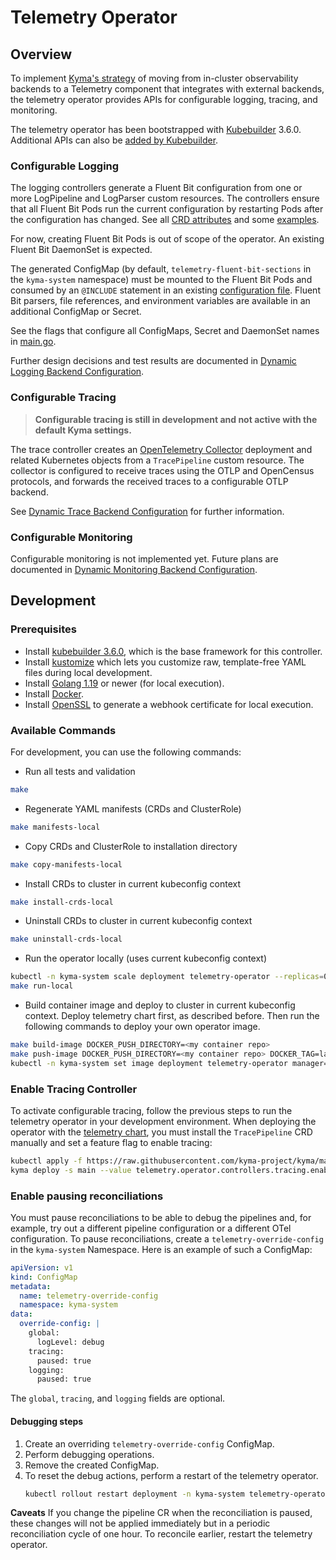 # Telemetry Operator

## Overview

To implement [Kyma's strategy](https://github.com/kyma-project/community/blob/main/concepts/observability-strategy/strategy.md) of moving from in-cluster observability backends to a Telemetry component that integrates with external backends, the telemetry operator provides APIs for configurable logging, tracing, and monitoring.

The telemetry operator has been bootstrapped with [Kubebuilder](https://github.com/kubernetes-sigs/kubebuilder) 3.6.0. Additional APIs can also be [added by Kubebuilder](https://book.kubebuilder.io/cronjob-tutorial/new-api.html).

### Configurable Logging

The logging controllers generate a Fluent Bit configuration from one or more LogPipeline and LogParser custom resources. The controllers ensure that all Fluent Bit Pods run the current configuration by restarting Pods after the configuration has changed. See all [CRD attributes](apis/telemetry/v1alpha1/logpipeline_types.go) and some [examples](config/samples).

For now, creating Fluent Bit Pods is out of scope of the operator. An existing Fluent Bit DaemonSet is expected.

The generated ConfigMap (by default, `telemetry-fluent-bit-sections` in the `kyma-system` namespace) must be mounted to the Fluent Bit Pods and consumed by an `@INCLUDE` statement in an existing [configuration file](https://docs.fluentbit.io/manual/administration/configuring-fluent-bit/classic-mode/configuration-file). Fluent Bit parsers, file references, and environment variables are available in an additional ConfigMap or Secret.

See the flags that configure all ConfigMaps, Secret and DaemonSet names in [main.go](main.go).

Further design decisions and test results are documented in [Dynamic Logging Backend Configuration](https://github.com/kyma-project/community/tree/main/concepts/observability-strategy/configurable-logging).

### Configurable Tracing

>**Configurable tracing is still in development and not active with the default Kyma settings.**

The trace controller creates an [OpenTelemetry Collector](https://opentelemetry.io/docs/collector/) deployment and related Kubernetes objects from a `TracePipeline` custom resource. The collector is configured to receive traces using the OTLP and OpenCensus protocols, and forwards the received traces to a configurable OTLP backend.

See [Dynamic Trace Backend Configuration](https://github.com/kyma-project/community/tree/main/concepts/observability-strategy/configurable-tracing) for further information.

### Configurable Monitoring

Configurable monitoring is not implemented yet. Future plans are documented in [Dynamic Monitoring Backend Configuration](https://github.com/kyma-project/community/tree/main/concepts/observability-strategy/configurable-monitoring).

## Development

### Prerequisites
- Install [kubebuilder 3.6.0](https://github.com/kubernetes-sigs/kubebuilder), which is the base framework for this controller.
- Install [kustomize](https://github.com/kubernetes-sigs/kustomize) which lets you customize raw, template-free YAML files during local development.
- Install [Golang 1.19](https://golang.org/dl/) or newer (for local execution).
- Install [Docker](https://www.docker.com/get-started).
- Install [OpenSSL](https://www.openssl.org/) to generate a webhook certificate for local execution.

### Available Commands

For development, you can use the following commands:

- Run all tests and validation

```bash
make
```

- Regenerate YAML manifests (CRDs and ClusterRole)

```bash
make manifests-local
```

- Copy CRDs and ClusterRole to installation directory

```bash
make copy-manifests-local
```

- Install CRDs to cluster in current kubeconfig context

```bash
make install-crds-local
```

- Uninstall CRDs to cluster in current kubeconfig context

```bash
make uninstall-crds-local
```

- Run the operator locally (uses current kubeconfig context)

```bash
kubectl -n kyma-system scale deployment telemetry-operator --replicas=0 # Scale down in-cluster telemetry-operator
make run-local
```

- Build container image and deploy to cluster in current kubeconfig context. Deploy telemetry chart first, as described before. Then run the following commands to deploy your own operator image.

```bash
make build-image DOCKER_PUSH_DIRECTORY=<my container repo>
make push-image DOCKER_PUSH_DIRECTORY=<my container repo> DOCKER_TAG=latest
kubectl -n kyma-system set image deployment telemetry-operator manager=<my container repo>/telemetry-operator:latest
```

### Enable Tracing Controller

To activate configurable tracing, follow the previous steps to run the telemetry operator in your development environment. When deploying the operator with the [telemetry chart](https://github.com/kyma-project/kyma/tree/main/resources/telemetry), you must install the `TracePipeline` CRD manually and set a feature flag to enable tracing:

```bash
kubectl apply -f https://raw.githubusercontent.com/kyma-project/kyma/main/components/telemetry-operator/config/crd/bases/telemetry.kyma-project.io_tracepipelines.yaml
kyma deploy -s main --value telemetry.operator.controllers.tracing.enabled=true
```


### Enable pausing reconciliations
You must pause reconciliations to be able to debug the pipelines and, for example, try out a different pipeline configuration or a different OTel configuration. To pause reconciliations, create a `telemetry-override-config` in the `kyma-system`
Namespace. Here is an example of such a ConfigMap:
```yaml
apiVersion: v1
kind: ConfigMap
metadata:
  name: telemetry-override-config
  namespace: kyma-system
data:
  override-config: |
    global:
      logLevel: debug
    tracing:
      paused: true
    logging:
      paused: true
```
The `global`, `tracing`, and `logging` fields are optional.


#### Debugging steps
1. Create an overriding `telemetry-override-config` ConfigMap.
2. Perform debugging operations.
3. Remove the created ConfigMap.
4. To reset the debug actions, perform a restart of the telemetry operator.
   ```bash
   kubectl rollout restart deployment -n kyma-system telemetry-operator

**Caveats**
If you change the pipeline CR when the reconciliation is paused, these changes will not be applied immediately but in a periodic reconciliation cycle of one hour. To reconcile earlier, restart the telemetry operator.
